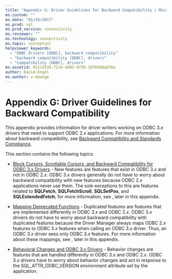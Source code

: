 ```yaml
---
title: "Appendix G: Driver Guidelines for Backward Compatibility | Microsoft Docs"
ms.custom: ""
ms.date: "01/19/2017"
ms.prod: sql
ms.prod_service: connectivity
ms.reviewer: ""
ms.technology: connectivity
ms.topic: conceptual
helpviewer_keywords: 
  - "ODBC drivers [ODBC], backward compatibility"
  - "backward compatibility [ODBC], drivers"
  - "compatibility [ODBC], drivers"
ms.assetid: 911cd335-f2c0-4d03-9739-1078308a678a
author: David-Engel
ms.author: v-daenge
---
```

# Appendix G: Driver Guidelines for Backward Compatibility
This appendix provides information for driver writers working on ODBC 3.*x* drivers that need to support ODBC 2.*x* applications. For more information about backward compatibility, see [Backward Compatibility and Standards Compliance](../../../odbc/reference/develop-app/backward-compatibility-and-standards-compliance.md).  
  
 This section contains the following topics.  
  
-   [Block Cursors, Scrollable Cursors, and Backward Compatibility for ODBC 3.x Drivers](../../../odbc/reference/appendixes/block-cursors-scrollable-cursors-and-backward-compatibility.md) - New features are features that exist in ODBC 3.*x* and not in ODBC 2.*x*. ODBC 3.*x* drivers generally do not have to worry about backward compatibility with new features because ODBC 2.*x* applications never use them. The sole exceptions to this are features related to **SQLFetch**, **SQLFetchScroll**, **SQLSetPos**, and **SQLExtendedFetch**; for more information, see , later in this appendix.  
  
-   [Mapping Deprecated Functions](../../../odbc/reference/appendixes/mapping-deprecated-functions.md) - Duplicated features are features that are implemented differently in ODBC 3.*x* and ODBC 2.*x*. ODBC 3.*x* drivers do not have to worry about backward compatibility with duplicated features because the Driver Manager always maps ODBC 2.*x* features to ODBC 3.*x* features when calling an ODBC 3.*x* driver. Thus, an ODBC 3.*x* driver sees only ODBC 3.*x* features. For more information about these mappings, see , later in this appendix.  
  
-   [Behavioral Changes and ODBC 3.x Drivers](../../../odbc/reference/appendixes/behavioral-changes-and-odbc-3-x-drivers.md) - Behavior changes are features that are handled differently in ODBC 3.*x* and ODBC 2.*x*. ODBC 3.*x* drivers have to worry about behavior changes and act in response to the SQL_ATTR_ODBC_VERSION environment attribute set by the application.
